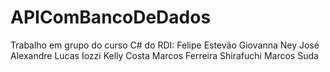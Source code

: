 # APIComBancoDeDados
Trabalho em grupo do curso C# do RDI:   Felipe Estevão  Giovanna Ney  José Alexandre  Lucas Iozzi  Kelly Costa  Marcos Ferreira Shirafuchi  Marcos Suda
